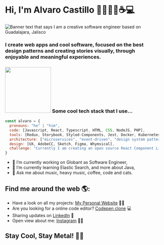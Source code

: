 # Hi, I'm Alvaro Castillo 👋🏻🧔🏻☕️💻

<img src="https://res.cloudinary.com/bluecatencode/image/upload/v1600835682/Screen_Shot_2020-09-22_at_23.32.28_qu61ev.png" alt="Banner text that says I am a creative software engineer based on Guadalajara, Jalisco">

### I create web apps and cool software, focused on the best design patterns and creating stories visually, through enjoyable and meaningful experiences.

### <img src="https://media.giphy.com/media/2SYc7mttUnWWaqvWz8/giphy.gif" width="150"> Some cool tech stack that I use...  

```javascript
const alvaro = {
  pronouns: "he" | "him",
  code: [Javascript, React, Typescript, HTML, CSS, NodeJS, PHP],
  tools: [Redux, Storybook, Styled-Components, Jest, Docker, Kubernetes, SQL, NOSQL],
  architecture: ["microservices", "event-driven", "design system pattern"],
  design: [UX, AdobeCC, Sketch, Figma, Whymsical],
  challenge: "Currently I am creating an open source React Component Library since January 2020"
}
```
- 🔭 I’m currently working on Globant as Software Engineer,
- 🌱 I’m currently learning Elastic Search, and more about Java,
- 💬 Ask me about music, heavy music, coffee, code and cats.

## Find me around the web 🌎: 
- Have a look on all my projects: <a href="https://alvarocastle.com">My Personal Website</a> 🧔🏻
- Are you looking for a online code editor? <a href="https://avomakesart.github.io/code-playground/"> Codepen clone</a> 💻
- Sharing updates on <a href="ttps://www.linkedin.com/in/alvarocastle/">LinkedIn</a> 💼
- Open view about me: <a href="https://www.instagram.com/_alvarocastle">Instagram</a> 🧔🏻

## Stay Cool, Stay Metal! 🤘🏻
